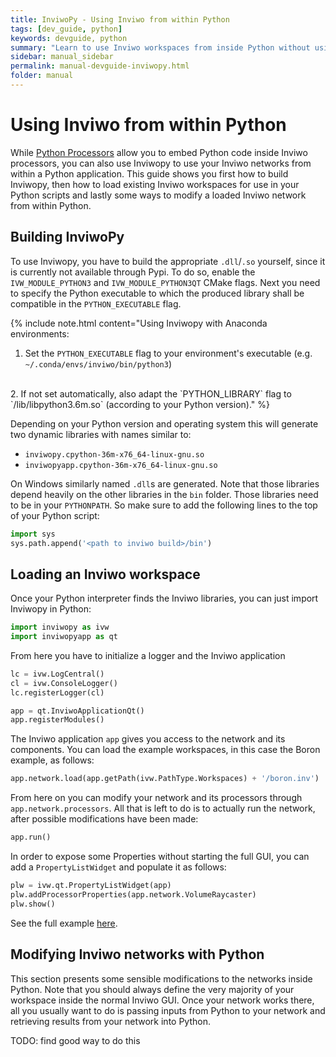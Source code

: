 ```yaml
---
title: InviwoPy - Using Inviwo from within Python
tags: [dev_guide, python]
keywords: devguide, python
summary: "Learn to use Inviwo workspaces from inside Python without using the GUI"
sidebar: manual_sidebar
permalink: manual-devguide-inviwopy.html
folder: manual
---
```

# Using Inviwo from within Python
While [Python Processors](manual-devguide-python-processors.html) allow you to embed Python code inside Inviwo processors, you can also use Inviwopy to use your Inviwo networks from within a Python application. This guide shows you first how to build Inviwopy, then how to load existing Inviwo workspaces for use in your Python scripts and lastly some ways to modify a loaded Inviwo network from within Python.

## Building InviwoPy
To use Inviwopy, you have to build the appropriate `.dll`/`.so` yourself, since it is currently not available through Pypi. To do so, enable the `IVW_MODULE_PYTHON3` and `IVW_MODULE_PYTHON3QT` CMake flags. Next you need to specify the Python executable to which the produced library shall be compatible in the `PYTHON_EXECUTABLE` flag.

{% include note.html content="Using Inviwopy with Anaconda environments: <br/>

1. Set the `PYTHON_EXECUTABLE` flag to your environment's executable (e.g. `~/.conda/envs/inviwo/bin/python3`)
<br/>
2. If not set automatically, also adapt the `PYTHON_LIBRARY` flag to `<conda env>/lib/libpython3.6m.so` (according to your Python version)." %}


 Depending on your Python version and operating system this will generate two dynamic libraries with names similar to:
- `inviwopy.cpython-36m-x76_64-linux-gnu.so`
- `inviwopyapp.cpython-36m-x76_64-linux-gnu.so`

On Windows similarly named `.dll`s are generated. Note that those libraries depend heavily on the other libraries in the `bin` folder. Those libraries need to be in your `PYTHONPATH`.
So make sure to add the following lines to the top of your Python script:
```python
import sys
sys.path.append('<path to inviwo build>/bin')
```


## Loading an Inviwo workspace
Once your Python interpreter finds the Inviwo libraries, you can just import Inviwopy in Python:
```python
import inviwopy as ivw
import inviwopyapp as qt
```

From here you have to initialize a logger and the Inviwo application

```python
lc = ivw.LogCentral()
cl = ivw.ConsoleLogger()
lc.registerLogger(cl)

app = qt.InviwoApplicationQt()
app.registerModules()
```
The Inviwo application `app` gives you access to the network and its components. You can load the example workspaces, in this case the Boron example, as follows:
```python
app.network.load(app.getPath(ivw.PathType.Workspaces) + '/boron.inv')
```

From here on you can modify your network and its processors through `app.network.processors`. All that is left to do is to actually run the network, after possible modifications have been made:
```python
app.run()
```


In order to expose some Properties without starting the full GUI, you can add a `PropertyListWidget` and populate it as follows:
```python
plw = ivw.qt.PropertyListWidget(app)
plw.addProcessorProperties(app.network.VolumeRaycaster)
plw.show()
```

See the full example [here](https://github.com/inviwo/inviwo/blob/master/apps/inviwopyapp/inviwo.py).


## Modifying Inviwo networks with Python
This section presents some sensible modifications to the networks inside Python. Note that you should always define the very majority of your workspace inside the normal Inviwo GUI. Once your network works there, all you usually want to do is passing inputs from Python to your network and retrieving results from your network into Python.

TODO: find good way to do this
